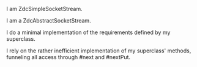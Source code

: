I am ZdcSimpleSocketStream.I am a ZdcAbstractSocketStream.I do a minimal implementation of the requirements defined by my superclass.I rely on the rather inefficient implementation of my superclass' methods, funneling all access through #next and #nextPut.